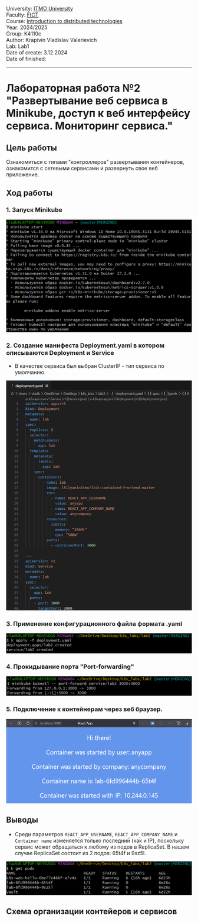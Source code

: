 University: [ITMO University](https://itmo.ru/ru/)\
Faculty: [FICT](https://fict.itmo.ru)\
Course: [Introduction to distributed technologies](https://github.com/itmo-ict-faculty/introduction-to-distributed-technologies)\
Year: 2024/2025\
Group: K4110c\
Author: Krapivin Vladislav Valerievich\
Lab: Lab1\
Date of create: 3.12.2024\
Date of finished:

___
# Лабораторная работа №2 "Развертывание веб сервиса в Minikube, доступ к веб интерфейсу сервиса. Мониторинг сервиса."
## Цель работы
Ознакомиться с типами "контроллеров" развертывания контейнеров, ознакомится с сетевыми сервисами и развернуть свое веб приложение.
## Ход работы
### 1. Запуск Minikube 

![Minikube](https://github.com/VladKrapivin/2024_2025-introduction_to_distributed_technologies-k4110c-krapivin_v_v/blob/main/lab_2/pics/start.png)

### 2. Создание манифеста Deployment.yaml в котором описываются Deployment и Service 
- В качестве сервиса был выбран ClusterIP - тип сервиса по умолчанию.

![Deployment](https://github.com/VladKrapivin/2024_2025-introduction_to_distributed_technologies-k4110c-krapivin_v_v/blob/main/lab_2/pics/yaml.png)

### 3. Применение конфигурационного файла формата .yaml

![Apply](https://github.com/VladKrapivin/2024_2025-introduction_to_distributed_technologies-k4110c-krapivin_v_v/blob/main/lab_2/pics/apply.png)


### 4. Прокидывание порта "Port-forwarding"

![Port-Forwarding](https://github.com/VladKrapivin/2024_2025-introduction_to_distributed_technologies-k4110c-krapivin_v_v/blob/main/lab_2/pics/port-forward.png)


### 5. Подключение к контейнерам через веб браузер. 

![React app](https://github.com/VladKrapivin/2024_2025-introduction_to_distributed_technologies-k4110c-krapivin_v_v/blob/main/lab_2/pics/reactapp.png)

## Выводы
- Среди параметров `REACT_APP_USERNAME`, `REACT_APP_COMPANY_NAME` и `Container name` изменяется только последний (как и IP), поскольку сервис может обращаться к любому из подов в ReplicaSet. В нашем случае ReplicaSet состоит из 2 подов: 65t4f и 9sz5l.

![React app](https://github.com/VladKrapivin/2024_2025-introduction_to_distributed_technologies-k4110c-krapivin_v_v/blob/main/lab_2/pics/pods.png)

## Схема организации контейеров и сервисов

